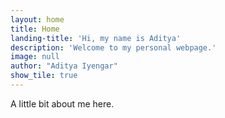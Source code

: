 ```yaml
---
layout: home
title: Home
landing-title: 'Hi, my name is Aditya'
description: 'Welcome to my personal webpage.'
image: null
author: "Aditya Iyengar"
show_tile: true
---
```


A little bit about me here.
